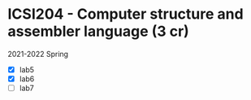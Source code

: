# ICSI204 - Computer structure and assembler language (3 cr)

2021-2022 Spring


- [x] lab5
- [x] lab6
- [ ] lab7 
